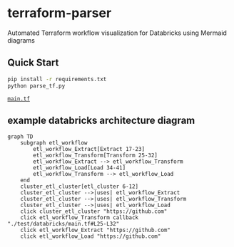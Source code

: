 # terraform-parser
Automated Terraform workflow visualization for Databricks using Mermaid diagrams

## Quick Start
```bash
pip install -r requirements.txt
python parse_tf.py
```

[`main.tf`](./test/databricks/main.tf#L25-L32)

## example databricks architecture diagram
```mermaid
graph TD
    subgraph etl_workflow
        etl_workflow_Extract[Extract 17-23]
        etl_workflow_Transform[Transform 25-32]
        etl_workflow_Extract --> etl_workflow_Transform
        etl_workflow_Load[Load 34-41]
        etl_workflow_Transform --> etl_workflow_Load
    end
    cluster_etl_cluster[etl_cluster 6-12]
    cluster_etl_cluster -->|uses| etl_workflow_Extract
    cluster_etl_cluster -->|uses| etl_workflow_Transform
    cluster_etl_cluster -->|uses| etl_workflow_Load
    click cluster_etl_cluster "https://github.com"
    click etl_workflow_Transform callback "./test/databricks/main.tf#L25-L32"
    click etl_workflow_Extract "https://github.com"
    click etl_workflow_Load "https://github.com"
```
